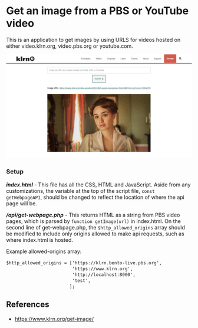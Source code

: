 # Get an image from a PBS or YouTube video

This is an application to get images by using URLS for videos hosted on either video.klrn.org, video.pbs.org or youtube.com.

![KLRN.org get-image page](images/get-image-after.jpg)

### Setup

**_index.html_** - This file has all the CSS, HTML and JavaScript. Aside from any customizations, the variable at the top of the script file, `const getWebpageAPI`, should be changed to reflect the location of where the api page will be.

**_/api/get-webpage.php_** - This returns HTML as a string from PBS video pages, which is parsed by `function getImage(url)` in index.html. On the second line of get-webpage.php, the `$http_allowed_origins` array should be modified to include only origins allowed to make api requests, such as where index.html is hosted.

Example allowed-origins array:

```
$http_allowed_origins = ['https://klrn.bento-live.pbs.org',
                         'https://www.klrn.org',
                         'http://localhost:8000',
                         'test',
                        ];
```

## References

- https://www.klrn.org/get-image/
